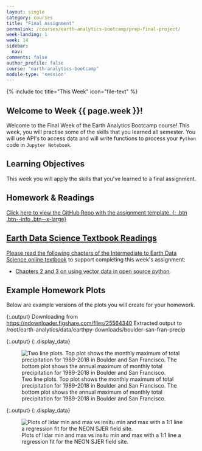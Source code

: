 ```yaml
---
layout: single
category: courses
title: "Final Assignment"
permalink: /courses/earth-analytics-bootcamp/prep-final-project/
week-landing: 1
week: 14
sidebar:
  nav:
comments: false
author_profile: false
course: "earth-analytics-bootcamp"
module-type: 'session'
---
```



{% include toc title="This Week" icon="file-text" %}

<div class="notice--info" markdown="1">

## <i class="fa fa-ship" aria-hidden="true"></i> Welcome to Week {{ page.week }}!

Welcome to the Final Week of the Earth Analytics Bootcamp course! This week, you will practise some of the 
skills that you learned all semester. You will use API's to access data and will write functions to 
process your `Python` code in `Jupyter Notebook`. 

## <i class="fa fa-graduation-cap" aria-hidden="true"></i> Learning Objectives

This week you will apply the skills that you've learned to a final assignment. 

## <i class="fa fa-pencil-square-o" aria-hidden="true"></i> Homework & Readings

<a href="https://github.com/earthlab-education/bootcamp-2020-13-final-template" target="_blank"> <i class="fa fa-link" aria-hidden="true"> </i>Click here to view the GitHub Repo with the assignment template. </i>{: .btn .btn--info .btn--x-large}


## <i class="fa fa-book"></i> Earth Data Science Textbook Readings

Please read the following chapters of the <a href="https://www.earthdatascience.org/courses/use-data-open-source-python"> Intermediate to Earth Data Science online textbook</a> to support completing this week's assignment:


* <a href="https://www.earthdatascience.org/courses/use-data-open-source-python/intro-vector-data-python/">Chapters 2 and 3 on using vector data in open source python</a>.

</div>

## Example Homework Plots

Below are example versions of the plots you will create for your homework.





{:.output}
    Downloading from https://ndownloader.figshare.com/files/25564340
    Extracted output to /root/earth-analytics/data/earthpy-downloads/boulder-san-fran-precip



{:.output}
{:.display_data}

<figure>

<img src = "{{ site.url }}/images/courses/ea-bootcamp/15-final-assignment/2019-08-11-prep-final-project-landing-page/2019-08-11-prep-final-project-landing-page_6_1.png" alt = "Two line plots. Top plot shows the monthly maximum of total precipitation for 1989-2018 in Boulder and San Francisco. The bottom plot shows the annual maximum of monthly total precipitation for 1989-2018 in Boulder and San Francisco.">
<figcaption>Two line plots. Top plot shows the monthly maximum of total precipitation for 1989-2018 in Boulder and San Francisco. The bottom plot shows the annual maximum of monthly total precipitation for 1989-2018 in Boulder and San Francisco.</figcaption>

</figure>





{:.output}
{:.display_data}

<figure>

<img src = "{{ site.url }}/images/courses/ea-bootcamp/15-final-assignment/2019-08-11-prep-final-project-landing-page/2019-08-11-prep-final-project-landing-page_7_0.png" alt = "Plots of lidar min and max vs insitu min and max with a 1:1 line a regression fit for the NEON SJER field site.">
<figcaption>Plots of lidar min and max vs insitu min and max with a 1:1 line a regression fit for the NEON SJER field site.</figcaption>

</figure>




